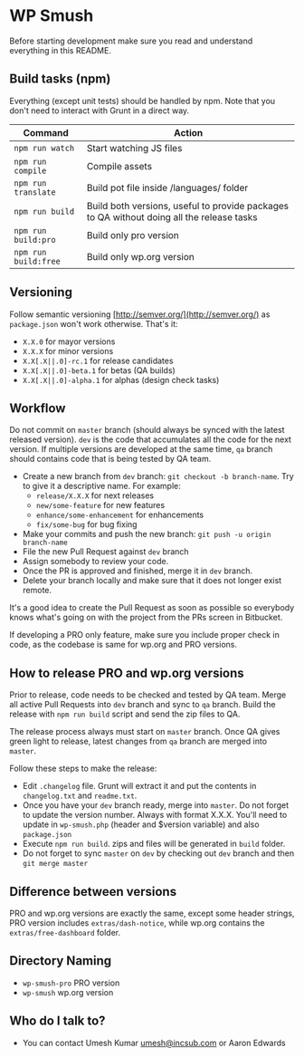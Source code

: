 # WP Smush

Before starting development make sure you read and understand everything in this README.

## Build tasks (npm)

Everything (except unit tests) should be handled by npm. Note that you don't need to interact with Grunt in a direct way.

Command | Action
------- | ------
`npm run watch` | Start watching JS files
`npm run compile` | Compile assets
`npm run translate` | Build pot file inside /languages/ folder
`npm run build` | Build both versions, useful to provide packages to QA without doing all the release tasks
`npm run build:pro` | Build only pro version
`npm run build:free` | Build only wp.org version

## Versioning

Follow semantic versioning [http://semver.org/](http://semver.org/) as `package.json` won't work otherwise. That's it:

- `X.X.0` for mayor versions
- `X.X.X` for minor versions
- `X.X[.X||.0]-rc.1` for release candidates
- `X.X[.X||.0]-beta.1` for betas (QA builds)
- `X.X[.X||.0]-alpha.1` for alphas (design check tasks)

## Workflow

Do not commit on `master` branch (should always be synced with the latest released version). `dev` is the code
that accumulates all the code for the next version. If multiple versions are developed at the same time, `qa` branch
should contains code that is being tested by QA team.

- Create a new branch from `dev` branch: `git checkout -b branch-name`. Try to give it a descriptive name. For example:
    * `release/X.X.X` for next releases
    * `new/some-feature` for new features
    * `enhance/some-enhancement` for enhancements
    * `fix/some-bug` for bug fixing
- Make your commits and push the new branch: `git push -u origin branch-name`
- File the new Pull Request against `dev` branch
- Assign somebody to review your code.
- Once the PR is approved and finished, merge it in `dev` branch.
- Delete your branch locally and make sure that it does not longer exist remote.

It's a good idea to create the Pull Request as soon as possible so everybody knows what's going on with the project
from the PRs screen in Bitbucket.

If developing a PRO only feature, make sure you include proper check in code, as the codebase is same for wp.org and PRO versions.

## How to release PRO and wp.org versions

Prior to release, code needs to be checked and tested by QA team. Merge all active Pull Requests into `dev` branch and
sync to `qa` branch. Build the release with `npm run build` script and send the zip files to QA.

The release process always must start on `master` branch. Once QA gives green light to release, latest changes from `qa`
branch are merged into `master`.

Follow these steps to make the release:

* Edit `.changelog` file. Grunt will extract it and put the contents in `changelog.txt` and `readme.txt`.
* Once you have your `dev` branch ready, merge into `master`. Do not forget to update the version number. Always with
format X.X.X. You'll need to update in `wp-smush.php` (header and $version variable) and also `package.json`
* Execute `npm run build`. zips and files will be generated in `build` folder.
* Do not forget to sync `master` on `dev` by checking out `dev` branch and then `git merge master`

## Difference between versions

PRO and wp.org versions are exactly the same, except some header strings, PRO version includes `extras/dash-notice`,
while wp.org contains the `extras/free-dashboard` folder.

## Directory Naming

* `wp-smush-pro` PRO version
* `wp-smush` wp.org version

## Who do I talk to?

* You can contact Umesh Kumar <umesh@incsub.com> or Aaron Edwards
